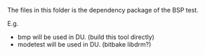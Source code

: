 The files in this folder is the dependency package of the BSP test.

E.g. 
- bmp will be used in DU. (build this tool directly)
- modetest will be used in DU. (bitbake libdrm?)
